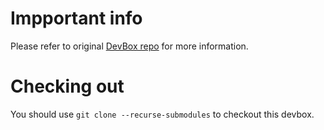 # Impportant info

Please refer to original [DevBox repo](https://bitbucket.org/latrobewebmob/centos-devbox/) for more information.

# Checking out

You should use `git clone --recurse-submodules` to checkout this devbox.

